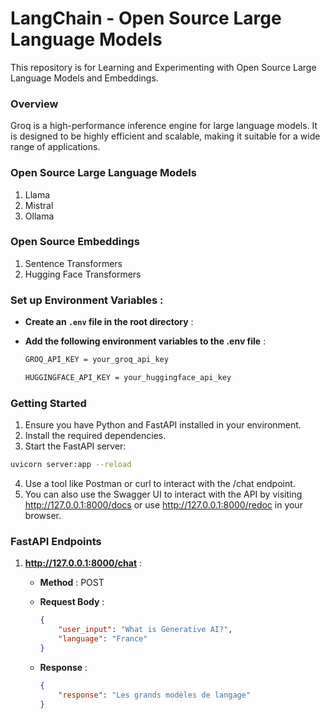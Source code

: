 # LangChain - Open Source Large Language Models 

This repository is for Learning and Experimenting with Open Source Large Language Models and Embeddings.

### Overview
Groq is a high-performance inference engine for large language models. It is designed to be highly efficient
and scalable, making it suitable for a wide range of applications.

### Open Source Large Language Models
1. Llama
2. Mistral
3. Ollama

### Open Source Embeddings
1. Sentence Transformers
2. Hugging Face Transformers


### Set up Environment Variables :

* **Create an `.env` file in the root directory** :
* **Add the following environment variables to the .env file** :

    ```bash
    GROQ_API_KEY = your_groq_api_key

    HUGGINGFACE_API_KEY = your_huggingface_api_key
    ```


### Getting Started
1. Ensure you have Python and FastAPI installed in your environment.
2. Install the required dependencies.
3. Start the FastAPI server:
```bash
uvicorn server:app --reload
```
4. Use a tool like Postman or curl to interact with the /chat endpoint.
5. You can also use the Swagger UI to interact with the API by visiting http://127.0.0.1:8000/docs or use http://127.0.0.1:8000/redoc in your browser.

### FastAPI Endpoints

1. **http://127.0.0.1:8000/chat** : 
    * **Method** : POST
    * **Request Body** : 

        ```json
        {
            "user_input": "What is Generative AI?",
            "language": "France"
        }
        ```
    * **Response** : 

        ```json
        {
            "response": "Les grands modèles de langage"
        }
        ```
